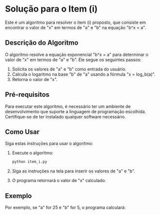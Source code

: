 # Solução para o Item (i)

Este é um algoritmo para resolver o item (i) proposto, que consiste em encontrar o valor de "x" em termos de "a" e "b" na equação "b^x = a".

## Descrição do Algoritmo

O algoritmo resolve a equação exponencial "b^x = a" para determinar o valor de "x" em termos de "a" e "b". Ele segue os seguintes passos:

1. Solicita os valores de "a" e "b" como entrada do usuário.
2. Calcula o logaritmo na base "b" de "a" usando a fórmula "x = log_b(a)".
3. Retorna o valor de "x".

## Pré-requisitos

Para executar este algoritmo, é necessário ter um ambiente de desenvolvimento que suporte a linguagem de programação escolhida. Certifique-se de ter instalado qualquer software necessário.

## Como Usar

Siga estas instruções para usar o algoritmo:

1. Execute o algoritmo:

    ```bash
    python item_i.py
    ```

4. Siga as instruções na tela para inserir os valores de "a" e "b".
5. O programa retornará o valor de "x" calculado.

## Exemplo

Por exemplo, se "a" for 25 e "b" for 5, o programa calculará:

